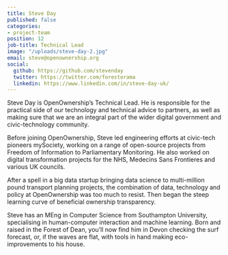 ```yaml
---
title: Steve Day
published: false
categories:
- project-team
position: 12
job-title: Technical Lead
image: "/uploads/steve-day-2.jpg"
email: steve@openownership.org
social:
  github: https://github.com/stevenday
  twitter: https://twitter.com/forestorama
  linkedin: https://www.linkedin.com/in/steve-day-uk/
---
```


Steve Day is OpenOwnership’s Technical Lead. He is responsible for the practical side of our technology and technical advice to partners, as well as making sure that we are an integral part of the wider digital government and civic-technology community.

Before joining OpenOwnership, Steve led engineering efforts at civic-tech pioneers mySociety, working on a range of open-source projects from Freedom of Information to Parliamentary Monitoring. He also worked on digital transformation projects for the NHS, Medecins Sans Frontieres and various UK councils.

After a spell in a big data startup bringing data science to multi-million pound transport planning projects, the combination of data, technology and policy at OpenOwnership was too much to resist. Then began the steep learning curve of beneficial ownership transparency.

Steve has an MEng in Computer Science from Southampton University, specialising in human-computer interaction and machine learning. Born and raised in the Forest of Dean, you’ll now find him in Devon checking the surf forecast, or, if the waves are flat, with tools in hand making eco-improvements to his house.
